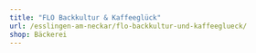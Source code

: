 ```yaml
---
title: "FLO Backkultur & Kaffeeglück"
url: /esslingen-am-neckar/flo-backkultur-und-kaffeeglueck/
shop: Bäckerei
---
```


